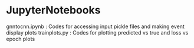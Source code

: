 # JupyterNotebooks
gnntocnn.ipynb : Codes for accessing input pickle files and making event display plots
trainplots.py : Codes for plotting predicted vs true and loss vs epoch plots
